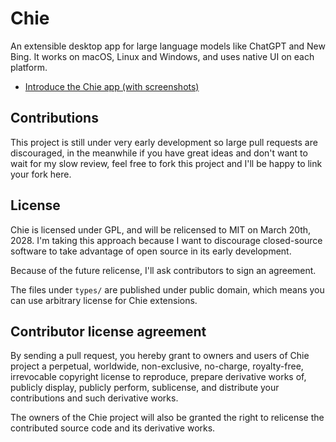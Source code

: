 # Chie

An extensible desktop app for large language models like ChatGPT and New Bing.
It works on macOS, Linux and Windows, and uses native UI on each platform.

* [Introduce the Chie app (with screenshots)](https://chie.app/posts/introduce-the-chie-app/)

## Contributions

This project is still under very early development so large pull requests are
discouraged, in the meanwhile if you have great ideas and don't want to wait
for my slow review, feel free to fork this project and I'll be happy to
link your fork here.

## License

Chie is licensed under GPL, and will be relicensed to MIT on March 20th, 2028.
I'm taking this approach because I want to discourage closed-source software to
take advantage of open source in its early development.

Because of the future relicense, I'll ask contributors to sign an agreement.

The files under `types/` are published under public domain, which means you can
use arbitrary license for Chie extensions.

## Contributor license agreement

By sending a pull request, you hereby grant to owners and users of Chie project
a perpetual, worldwide, non-exclusive, no-charge, royalty-free, irrevocable
copyright license to reproduce, prepare derivative works of, publicly display,
publicly perform, sublicense, and distribute your contributions and such
derivative works.

The owners of the Chie project will also be granted the right to relicense the
contributed source code and its derivative works.
